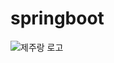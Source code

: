 ﻿# springboot
![제주랑 로고](https://github.com/ProjectTeam-Ultimatum/springboot/assets/159854114/b469af83-68d8-42ca-96e1-5d37214cc5e2)
